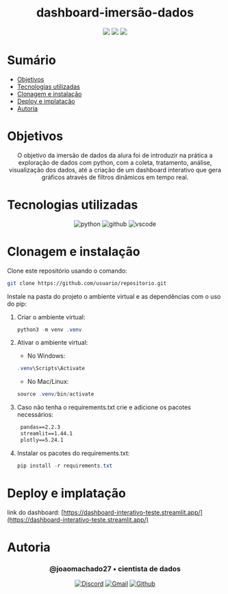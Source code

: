 <h1 align="center"> dashboard-imersão-dados </h1>

[comment]: <> (Adicione o seu usuário  e o nome do repositório)

<p align="center">
  <image
  src="https://img.shields.io/github/languages/count/joaomachado27/dashboard-imersao-dados"
  />
  <image
  src="https://img.shields.io/github/languages/top/joaomachado27/dashboard-imersao-dados"
  />
  <image
  src="https://img.shields.io/github/last-commit/joaomachado27/dashboard-imersao-dados"
  />

</p>

# Sumário

- [Objetivos](#objetivos)
- [Tecnologias utilizadas](#tecnologias-utilizadas)
- [Clonagem e instalação](#clonagem-e-instalação)
- [Deploy e implatação](#deploy-e-implatação)
- [Autoria](#autoria)

# Objetivos <a name="id01"></a>

<div  align='center'> 
  
O objetivo da imersão de dados da alura foi de introduzir na prática a exploração de dados com python, com a coleta, tratamento, análise, visualização dos dados, até a criação de um dashboard interativo que gera gráficos através de filtros dinâmicos em tempo real.

</div>

# Tecnologias utilizadas <a name="id02"></a>

<div  align='center'> 

</div>

<div  align='center'> 

![python](https://img.shields.io/badge/Python-14354C?style=for-the-badge&logo=python&logoColor=white)
![github](https://img.shields.io/badge/Github-0D1117?style=for-the-badge&logo=github&logoColor=fff)
![vscode](https://img.shields.io/badge/VSCode-0D1117?style=for-the-badge&logo=visual%20studio%20code&logoColor=blue)

</div>

# Clonagem e instalação <a name="id03"></a>

Clone este repositório usando o comando:

```bash
git clone https://github.com/usuario/repositorio.git
```

Instale na pasta do projeto o ambiente virtual e as dependências com o uso do pip:

1. Criar o ambiente virtual:

   ```powershell
   python3 -m venv .venv
   ```

2. Ativar o ambiente virtual:
   - No Windows:

   ```powershell
   .venv\Scripts\Activate
   ```

   - No Mac/Linux:

   ```powershell
   source .venv/bin/activate
   ```

3. Caso não tenha o requirements.txt crie e adicione os pacotes necessários:

   ```txt
    pandas==2.2.3
    streamlit==1.44.1
    plotly==5.24.1
   ```

4. Instalar os pacotes do requirements.txt:

   ```powershell
   pip install -r requirements.txt
   ```

[comment]: <> (Adicione o link da implatação, se houver)

# Deploy e implatação  <a name="id04"></a>

link do dashboard: [https://dashboard-interativo-teste.streamlit.app/](https://dashboard-interativo-teste.streamlit.app/)

# Autoria <a name="id05"></a>

[comment]: <> (Adicione seu nome e função)

<h3 align='center'> @joaomachado27 • cientista de dados
</h3>

<div  align='center'>

[![Discord](https://img.shields.io/badge/Discord-0D1117?style=for-the-badge&logo=discord&logoColor=blue)](https://discord.com/invite/B63yvMcy)
<a href = "mailto:jvjumachado@gmail.com">
![Gmail](https://img.shields.io/badge/Gmail-0D1117?style=for-the-badge&logo=gmail&logoColor=red)</a>
[![Github](https://img.shields.io/badge/Github-0D1117?style=for-the-badge&logo=github&logoColor=fff)](https://www.github.com/joaomachado27)
</div>
